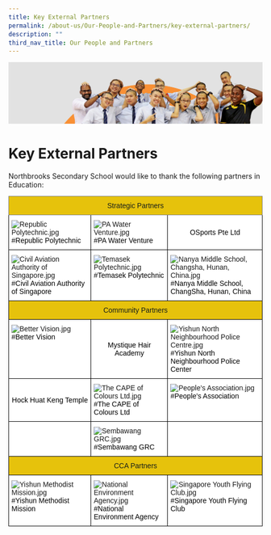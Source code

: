 ```yaml
---
title: Key External Partners
permalink: /about-us/Our-People-and-Partners/key-external-partners/
description: ""
third_nav_title: Our People and Partners
---
```

![](/images/about_us.jpg)

Key External Partners
=====================

Northbrooks Secondary School would like to thank the following partners in Education:


<style type="text/css">
.tg  {border-collapse:collapse;border-spacing:0;}
.tg td{border-color:black;border-style:solid;border-width:1px;font-family:Arial, sans-serif;font-size:14px;
  overflow:hidden;padding:10px 5px;word-break:normal;}
.tg th{border-color:black;border-style:solid;border-width:1px;font-family:Arial, sans-serif;font-size:14px;
  font-weight:normal;overflow:hidden;padding:10px 5px;word-break:normal;}
.tg .tg-eokq{background-color:#E6C20C;color:#141D1C;font-weight:bold;text-align:center;vertical-align:middle}
.tg .tg-l5mb{background-color:#E6C20C;border-color:inherit;color:#141D1C;font-weight:bold;text-align:center;vertical-align:middle}
.tg .tg-ktyi{background-color:#FFF;text-align:left;vertical-align:top}
.tg .tg-f4yw{background-color:#FFF;text-align:center;vertical-align:middle}
</style>
<table class="tg">
<thead>
  <tr>
    <th class="tg-l5mb" colspan="3"><span style="font-weight:500;color:#141D1C;background-color:#E6C20C">Strategic Partners</span></th>
  </tr>
</thead>
<tbody>
  <tr>
    <td class="tg-ktyi"><img src="https://northbrookssec.moe.edu.sg/qql/slot/u162/Partners/RP_Logo.gif" alt="Republic Polytechnic.jpg"><span style="font-weight:400;color:#000">#Republic Polytechnic</span></td>
    <td class="tg-ktyi"><img src="https://northbrookssec.moe.edu.sg/qql/slot/u162/Partners/PA%20Water%20Venture.jpg" alt="PA Water Venture.jpg" height="100"><span style="font-weight:400;color:#000">#PA Water Venture</span></td>
    <td class="tg-f4yw"><span style="color:#000;background-color:#FFF">OSports Pte Ltd</span></td>
  </tr>
  <tr>
    <td class="tg-ktyi"><img src="https://northbrookssec.moe.edu.sg/qql/slot/u162/Partners/CAAS.jpg" alt="Civil Aviation Authority of Singapore.jpg" width="172" height="73"><span style="font-weight:400;color:#000">#Civil Aviation Authority of Singapore</span></td>
    <td class="tg-ktyi"><img src="https://northbrookssec.moe.edu.sg/qql/slot/u162/Partners/Temasek%20Poly.jpg" alt="Temasek Polytechnic.jpg" width="133" height="91"><span style="font-weight:400;color:#000">#Temasek Polytechnic</span></td>
    <td class="tg-ktyi"><img src="https://northbrookssec.moe.edu.sg/qql/slot/u162/Partners/nanya_middle.jpg" alt="Nanya Middle School, Changsha, Hunan, China.jpg" width="112" height="113"><span style="font-weight:400;color:#000">#Nanya Middle School, ChangSha, Hunan, China</span></td>
  </tr>
  <tr>
    <td class="tg-eokq" colspan="3"><span style="font-weight:500;color:#141D1C;background-color:#E6C20C">Community Partners</span></td>
  </tr>
  <tr>
    <td class="tg-ktyi"><img src="https://northbrookssec.moe.edu.sg/qql/slot/u162/Partners/Better%20Vision.jpg" alt="Better Vision.jpg" width="161" height="49"><span style="font-weight:400;color:#000">#Better Vision</span></td>
    <td class="tg-f4yw"><span style="color:#000;background-color:#FFF">Mystique Hair Academy</span></td>
    <td class="tg-ktyi"><img src="https://northbrookssec.moe.edu.sg/qql/slot/u162/Partners/Yishun%20NPC.jpg" alt="Yishun North Neighbourhood Police Centre.jpg"><span style="font-weight:400;color:#000">#Yishun North Neighbourhood Police Center</span></td>
  </tr>
  <tr>
    <td class="tg-f4yw"><span style="color:#000;background-color:#FFF">Hock Huat Keng Temple</span></td>
    <td class="tg-ktyi"><img src="https://northbrookssec.moe.edu.sg/qql/slot/u162/Partners/.tn.The%20CAPE%20of%20Colours%20Ltd.jpg.2.jpg" alt="The CAPE of Colours Ltd.jpg" width="163" height="84"><span style="font-weight:400;color:#000">#The CAPE of Colours Ltd</span></td>
    <td class="tg-ktyi"><img src="https://northbrookssec.moe.edu.sg/qql/slot/u162/Partners/Nee%20Soon%20East%20and%20Nee%20Soon%20South%20CC.jpg" alt="People's Association.jpg" width="105" height="121"><span style="font-weight:400;color:#000">#People's Association</span></td>
  </tr>
  <tr>
    <td class="tg-ktyi"></td>
    <td class="tg-ktyi"><img src="https://northbrookssec.moe.edu.sg/qql/slot/u162/Partners/Nee%20Soon%20Group%20Representative%20Constituency.jpg" alt="Sembawang GRC.jpg" width="113" height="114"><span style="font-weight:400;color:#000">#Sembawang GRC</span></td>
    <td class="tg-ktyi"></td>
  </tr>
  <tr>
    <td class="tg-eokq" colspan="3"><span style="font-weight:500;color:#141D1C;background-color:#E6C20C">CCA Partners</span></td>
  </tr>
  <tr>
    <td class="tg-ktyi"><img src="https://northbrookssec.moe.edu.sg/qql/slot/u162/Partners/Yishun%20Methodist%20Mission.jpg" alt="Yishun Methodist Mission.jpg" width="117" height="131"><span style="font-weight:400;color:#000">#Yishun Methodist Mission</span></td>
    <td class="tg-ktyi"><img src="https://northbrookssec.moe.edu.sg/qql/slot/u162/Partners/.tn.NEA.jpg.2.jpg" alt="National Environment Agency.jpg" width="140" height="56"><span style="font-weight:400;color:#000">#National Environment Agency</span></td>
    <td class="tg-ktyi"><img src="https://northbrookssec.moe.edu.sg/qql/slot/u162/Partners/Singapore%20Youth%20Flying%20Club.jpg" alt="Singapore Youth Flying Club.jpg"><span style="font-weight:400;color:#000">#Singapore Youth Flying Club</span></td>
  </tr>
</tbody>
</table>